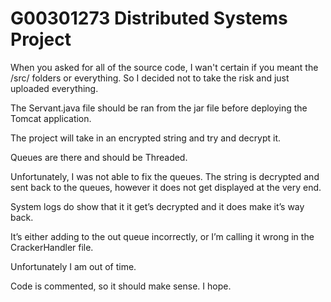 # G00301273 Distributed Systems Project

When you asked for all of the source code, I wan't certain if you meant the /src/ folders or everything. So I decided not to take the risk and just uploaded everything.

The Servant.java file should be ran from the jar file before deploying the Tomcat application.

The project will take in an encrypted string and try and decrypt it. 

Queues are there and should be Threaded. 

Unfortunately, I was not able to fix the queues. The string is decrypted and sent back to the queues, however it does not get displayed at the very end.

System logs do show that it it get’s decrypted and it does make it’s way back.

It’s either adding to the out queue incorrectly, or I’m calling it wrong in the CrackerHandler file.

Unfortunately I am out of time.

Code is commented, so it should make sense. I hope.
